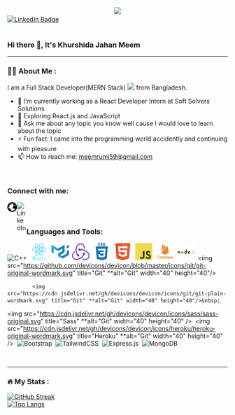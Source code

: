 <div id="header" align="center">
  <img src="https://media.giphy.com/media/paTz7UZbPfTZFRYnnB/giphy.gif" width="150"/>
</div>

<div id="badges">
  <a href="https://www.linkedin.com/in/khurshida-meem">
    <img src="https://img.shields.io/badge/LinkedIn-blue?style=for-the-badge&logo=linkedin&logoColor=white" alt="LinkedIn Badge"/>
  </a>
</div>
<img src="https://komarev.com/ghpvc/?username=Khurshida-Meem&style=flat-square&color=red" alt=""/>


### Hi there 👋, It's Khurshida Jahan Meem

---

### :woman_technologist: About Me :

I am a Full Stack Developer(MERN Stack) <img src="https://media.giphy.com/media/WUlplcMpOCEmTGBtBW/giphy.gif" width="30"> from Bangladesh.

- 🔭 I’m currently working as a React Developer Intern at Soft Solvers Solutions
- 🌱 Exploring React.js and JavaScript
- 💬 Ask me about any topic you know well cause I would love to learn about the topic 
- ⚡ Fun fact: I came into the programming world accidently and continuing with pleasure
- :mailbox: How to reach me: meemrumi59@gmail.com


<br/>

### Connect with me:

[<img align="left" alt="Portfolio" width="22px" src="https://raw.githubusercontent.com/iconic/open-iconic/master/svg/globe.svg" />](https://khurshida-meem.netlify.app/)
[<img align="left" alt="LinkedIn" width="22px" src="https://cdn.jsdelivr.net/npm/simple-icons@v3/icons/linkedin.svg" />](https://www.linkedin.com/in/khurshida-meem/)

<br />
<br/>

### Languages and Tools:

<div>

   <img src="https://cdn.jsdelivr.net/gh/devicons/devicon/icons/cplusplus/cplusplus-line.svg" title="C++" alt="C++" width="40" height="40" />&nbsp;
  <img src="https://github.com/devicons/devicon/blob/master/icons/react/react-original-wordmark.svg" title="React" alt="React" width="40" height="40"/>&nbsp;
  <img src="https://github.com/devicons/devicon/blob/master/icons/materialui/materialui-original.svg" title="Material UI" alt="Material UI" width="40" height="40"/>&nbsp;
  <img src="https://github.com/devicons/devicon/blob/master/icons/redux/redux-original.svg" title="Redux" alt="Redux " width="40" height="40"/>&nbsp;
  <img src="https://github.com/devicons/devicon/blob/master/icons/css3/css3-plain-wordmark.svg"  title="CSS3" alt="CSS" width="40" height="40"/>&nbsp;
  <img src="https://github.com/devicons/devicon/blob/master/icons/html5/html5-original.svg" title="HTML5" alt="HTML" width="40" height="40"/>&nbsp;
  <img src="https://github.com/devicons/devicon/blob/master/icons/javascript/javascript-original.svg" title="JavaScript" alt="JavaScript" width="40" height="40"/>&nbsp;
  <img src="https://github.com/devicons/devicon/blob/master/icons/firebase/firebase-plain-wordmark.svg" title="Firebase" alt="Firebase" width="40" height="40"/>&nbsp;
  <img src="https://github.com/devicons/devicon/blob/master/icons/nodejs/nodejs-original-wordmark.svg" title="NodeJS" alt="NodeJS" width="40" height="40"/>&nbsp;
  <img src="https://github.com/devicons/devicon/blob/master/icons/git/git-original-wordmark.svg" title="Git" **alt="Git" width="40" height="40"/>&nbsp;
  
            <img src="https://cdn.jsdelivr.net/gh/devicons/devicon/icons/git/git-plain-wordmark.svg" title="Git" **alt="Git" width="40" height="40"/>&nbsp;
          
  <img src="https://cdn.jsdelivr.net/gh/devicons/devicon/icons/sass/sass-original.svg"  title="Sass" **alt="Git" width="40" height="40" />&nbsp;
  <img src="https://cdn.jsdelivr.net/gh/devicons/devicon/icons/heroku/heroku-original-wordmark.svg"  title="Heroku" **alt="Git" width="40" height="40" />&nbsp;
  <img src="https://cdn.jsdelivr.net/gh/devicons/devicon/icons/bootstrap/bootstrap-original.svg" title="Bootstrap" alt="Bootstrap" width="40" height="40" />&nbsp;
  <img src="https://cdn.jsdelivr.net/gh/devicons/devicon/icons/tailwindcss/tailwindcss-original-wordmark.svg" title="TailwindCSS" alt="TailwindCSS" width="40" height="40" />&nbsp;
  <img src="https://cdn.jsdelivr.net/gh/devicons/devicon/icons/express/express-original-wordmark.svg" title="Express.js" alt="Express.js" width="40" height="40" />&nbsp;
  <img src="https://cdn.jsdelivr.net/gh/devicons/devicon/icons/mongodb/mongodb-original-wordmark.svg" title="MongoDB" alt="MongoDB" width="40" height="40" />&nbsp;
          
          
          
          
</div>
<br />

---

### :fire: My Stats :

[![GitHub Streak](http://github-readme-streak-stats.herokuapp.com?user=Khurshida-Meem&theme=github-dark)](https://git.io/streak-stats)
<br />
[![Top Langs](https://github-readme-stats.vercel.app/api/top-langs/?username=Khurshida-Meem&layout=compact&theme=vision-friendly-dark)](https://github.com/anuraghazra/github-readme-stats)


